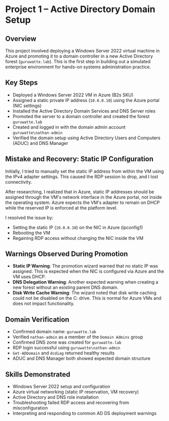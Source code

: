 # Project 1 – Active Directory Domain Setup

## Overview

This project involved deploying a Windows Server 2022 virtual machine in Azure and promoting it to a domain controller in a new Active Directory forest (`guruwatte.lab`). This is the first step in building out a simulated enterprise environment for hands-on systems administration practice.

## Key Steps

- Deployed a Windows Server 2022 VM in Azure (B2s SKU)
- Assigned a static private IP address (`10.0.0.10`) using the Azure portal (NIC settings)
- Installed the Active Directory Domain Services and DNS Server roles
- Promoted the server to a domain controller and created the forest `guruwatte.lab`
- Created and logged in with the domain admin account `guruwatte\nathan-admin`
- Verified the domain setup using Active Directory Users and Computers (ADUC) and DNS Manager

## Mistake and Recovery: Static IP Configuration

Initially, I tried to manually set the static IP address from within the VM using the IPv4 adapter settings. This caused the RDP session to drop, and I lost connectivity.

After researching, I realized that in Azure, static IP addresses should be assigned through the VM's network interface in the Azure portal, not inside the operating system. Azure expects the VM's adapter to remain on DHCP while the reserved IP is enforced at the platform level.

I resolved the issue by:
- Setting the static IP (`10.0.0.10`) on the NIC in Azure (ipconfig1)
- Rebooting the VM
- Regaining RDP access without changing the NIC inside the VM

## Warnings Observed During Promotion

- **Static IP Warning**: The promotion wizard warned that no static IP was assigned. This is expected when the NIC is configured via Azure and the VM uses DHCP.
- **DNS Delegation Warning**: Another expected warning when creating a new forest without an existing parent DNS domain.
- **Disk Write Cache Warning**: The wizard noted that disk write caching could not be disabled on the C: drive. This is normal for Azure VMs and does not impact functionality.

## Domain Verification

- Confirmed domain name: `guruwatte.lab`
- Verified `nathan-admin` as a member of the `Domain Admins` group
- Confirmed DNS zone was created for `guruwatte.lab`
- RDP login successful using `guruwatte\nathan-admin`
- `Get-ADDomain` and `dcdiag` returned healthy results
- ADUC and DNS Manager both showed expected domain structure

## Skills Demonstrated

- Windows Server 2022 setup and configuration
- Azure virtual networking (static IP reservation, VM recovery)
- Active Directory and DNS role installation
- Troubleshooting failed RDP access and recovering from misconfiguration
- Interpreting and responding to common AD DS deployment warnings
